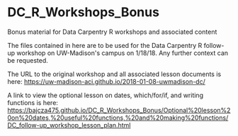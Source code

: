# DC_R_Workshops_Bonus
Bonus material for Data Carpentry R workshops and associated content

The files contained in here are to be used for the Data Carpentry R follow-up workshop on UW-Madison's campus on 1/18/18. Any further context can be requested.

The URL to the original workshop and all associated lesson documents is here:
https://uw-madison-aci.github.io/2018-01-08-uwmadison-dc/

A link to view the optional lesson on dates, which/for/if, and writing functions is here:
https://bajcza475.github.io/DC_R_Workshops_Bonus/Optional%20lesson%20on%20dates,%20useful%20functions,%20and%20making%20functions/DC_follow-up_workshop_lesson_plan.html
